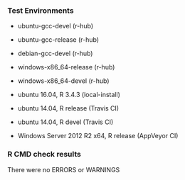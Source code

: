 ### Test Environments

* ubuntu-gcc-devel (r-hub)
* ubuntu-gcc-release (r-hub)
* debian-gcc-devel (r-hub)
* windows-x86_64-release (r-hub)
* windows-x86_64-devel (r-hub)

* ubuntu 16.04, R 3.4.3 (local-install)
* ubuntu 14.04, R release (Travis CI)
* ubuntu 14.04, R devel (Travis CI)
* Windows Server 2012 R2 x64, R release (AppVeyor CI)

### R CMD check results

There were no ERRORS or WARNINGS
